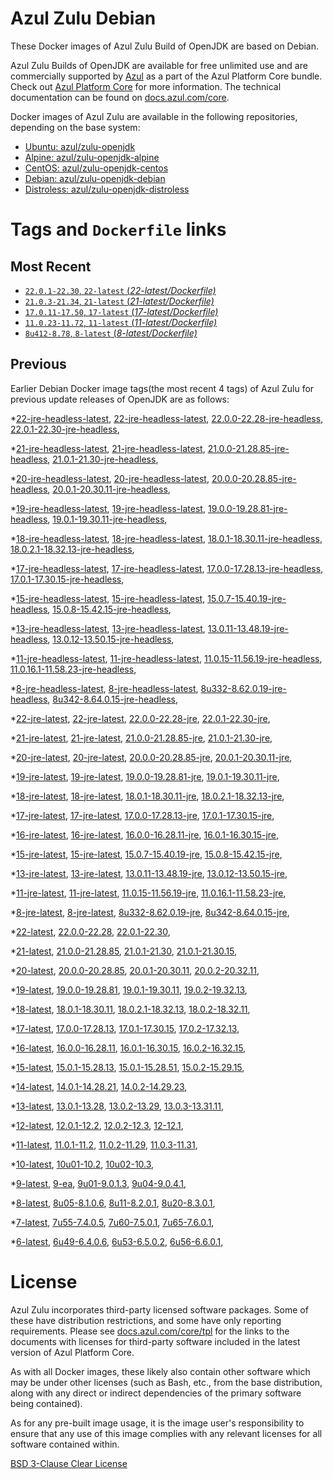 Azul Zulu Debian
================

These Docker images of Azul Zulu Build of OpenJDK are based on Debian.

Azul Zulu Builds of OpenJDK are available for free unlimited use and are commercially supported by [Azul][1] as a part of the Azul Platform Core bundle.
Check out [Azul Platform Core][2] for more information. The technical documentation can be found on [docs.azul.com/core][3].

Docker images of Azul Zulu are available in the following repositories, depending on the base system:

  * [Ubuntu: azul/zulu-openjdk][4]
  * [Alpine: azul/zulu-openjdk-alpine][5]
  * [CentOS: azul/zulu-openjdk-centos][6]
  * [Debian: azul/zulu-openjdk-debian][7]
  * [Distroless: azul/zulu-openjdk-distroless][8]

Tags and `Dockerfile` links
===========================

Most Recent
-----------


  * [`22.0.1-22.30`, `22-latest` (*22-latest/Dockerfile)*][32]
  * [`21.0.3-21.34`, `21-latest` (*21-latest/Dockerfile)*][41]
  * [`17.0.11-17.50`, `17-latest` (*17-latest/Dockerfile)*][96]
  * [`11.0.23-11.72`, `11-latest` (*11-latest/Dockerfile)*][206]
  * [`8u412-8.78`, `8-latest` (*8-latest/Dockerfile)*][268]

Previous
--------

Earlier Debian Docker image tags(the most recent 4 tags) of Azul Zulu for previous update releases of OpenJDK are as follows:


  *[22-jre-headless-latest][11],
  [22-jre-headless-latest][34],
  [22.0.0-22.28-jre-headless][35],
  [22.0.1-22.30-jre-headless][39],
  
  *[21-jre-headless-latest][12],
  [21-jre-headless-latest][43],
  [21.0.0-21.28.85-jre-headless][44],
  [21.0.1-21.30-jre-headless][48],
  
  
  
  
  *[20-jre-headless-latest][13],
  [20-jre-headless-latest][61],
  [20.0.0-20.28.85-jre-headless][64],
  [20.0.1-20.30.11-jre-headless][66],
  
  
  *[19-jre-headless-latest][14],
  [19-jre-headless-latest][72],
  [19.0.0-19.28.81-jre-headless][74],
  [19.0.1-19.30.11-jre-headless][78],
  
  
  *[18-jre-headless-latest][15],
  [18-jre-headless-latest][86],
  [18.0.1-18.30.11-jre-headless][87],
  [18.0.2.1-18.32.13-jre-headless][91],
  
  
  *[17-jre-headless-latest][16],
  [17-jre-headless-latest][98],
  [17.0.0-17.28.13-jre-headless][99],
  [17.0.1-17.30.15-jre-headless][104],
  
  
  
  
  
  
  
  
  
  
  
  
  
  
  *[15-jre-headless-latest][17],
  [15-jre-headless-latest][154],
  [15.0.7-15.40.19-jre-headless][163],
  [15.0.8-15.42.15-jre-headless][167],
  
  
  
  *[13-jre-headless-latest][18],
  [13-jre-headless-latest][179],
  [13.0.11-13.48.19-jre-headless][191],
  [13.0.12-13.50.15-jre-headless][195],
  
  
  
  *[11-jre-headless-latest][19],
  [11-jre-headless-latest][208],
  [11.0.15-11.56.19-jre-headless][225],
  [11.0.16.1-11.58.23-jre-headless][227],
  
  
  
  
  
  
  
  
  
  
  
  *[8-jre-headless-latest][20],
  [8-jre-headless-latest][270],
  [8u332-8.62.0.19-jre-headless][309],
  [8u342-8.64.0.15-jre-headless][313],
  
  
  
  
  
  
  
  
  
  
  
  *[22-jre-latest][21],
  [22-jre-latest][33],
  [22.0.0-22.28-jre][37],
  [22.0.1-22.30-jre][38],
  
  *[21-jre-latest][22],
  [21-jre-latest][42],
  [21.0.0-21.28.85-jre][46],
  [21.0.1-21.30-jre][47],
  
  
  
  
  *[20-jre-latest][23],
  [20-jre-latest][60],
  [20.0.0-20.28.85-jre][63],
  [20.0.1-20.30.11-jre][67],
  
  
  *[19-jre-latest][24],
  [19-jre-latest][73],
  [19.0.0-19.28.81-jre][76],
  [19.0.1-19.30.11-jre][77],
  
  
  *[18-jre-latest][25],
  [18-jre-latest][85],
  [18.0.1-18.30.11-jre][89],
  [18.0.2.1-18.32.13-jre][90],
  
  
  *[17-jre-latest][26],
  [17-jre-latest][97],
  [17.0.0-17.28.13-jre][101],
  [17.0.1-17.30.15-jre][102],
  
  
  
  
  
  
  
  
  
  
  
  
  
  
  *[16-jre-latest][27],
  [16-jre-latest][145],
  [16.0.0-16.28.11-jre][147],
  [16.0.1-16.30.15-jre][148],
  
  
  *[15-jre-latest][28],
  [15-jre-latest][153],
  [15.0.7-15.40.19-jre][162],
  [15.0.8-15.42.15-jre][166],
  
  
  
  *[13-jre-latest][29],
  [13-jre-latest][178],
  [13.0.11-13.48.19-jre][192],
  [13.0.12-13.50.15-jre][193],
  
  
  
  *[11-jre-latest][30],
  [11-jre-latest][207],
  [11.0.15-11.56.19-jre][224],
  [11.0.16.1-11.58.23-jre][229],
  
  
  
  
  
  
  
  
  
  
  
  *[8-jre-latest][31],
  [8-jre-latest][269],
  [8u332-8.62.0.19-jre][310],
  [8u342-8.64.0.15-jre][314],
  
  
  
  
  
  
  
  
  
  
  
  *[22-latest][32],
  [22.0.0-22.28][36],
  [22.0.1-22.30][40],
  
  *[21-latest][41],
  [21.0.0-21.28.85][45],
  [21.0.1-21.30][49],
  [21.0.1-21.30.15][51],
  
  
  
  *[20-latest][59],
  [20.0.0-20.28.85][62],
  [20.0.1-20.30.11][65],
  [20.0.2-20.32.11][68],
  
  *[19-latest][71],
  [19.0.0-19.28.81][75],
  [19.0.1-19.30.11][79],
  [19.0.2-19.32.13][81],
  
  
  *[18-latest][84],
  [18.0.1-18.30.11][88],
  [18.0.2.1-18.32.13][92],
  [18.0.2-18.32.11][95],
  
  *[17-latest][96],
  [17.0.0-17.28.13][100],
  [17.0.1-17.30.15][103],
  [17.0.2-17.32.13][105],
  
  
  
  
  
  
  
  
  
  
  
  
  
  *[16-latest][144],
  [16.0.0-16.28.11][146],
  [16.0.1-16.30.15][149],
  [16.0.2-16.32.15][150],
  
  *[15-latest][152],
  [15.0.1-15.28.13][155],
  [15.0.1-15.28.51][156],
  [15.0.2-15.29.15][157],
  
  
  
  
  
  
  
  
  
  *[14-latest][174],
  [14.0.1-14.28.21][175],
  [14.0.2-14.29.23][176],
  
  *[13-latest][177],
  [13.0.1-13.28][180],
  [13.0.2-13.29][181],
  [13.0.3-13.31.11][182],
  
  
  
  
  
  
  
  
  
  
  
  
  *[12-latest][202],
  [12.0.1-12.2][203],
  [12.0.2-12.3][204],
  [12-12.1][205],
  
  *[11-latest][206],
  [11.0.1-11.2][209],
  [11.0.2-11.29][210],
  [11.0.3-11.31][211],
  
  
  
  
  
  
  
  
  
  
  
  
  
  
  
  
  
  
  
  
  
  
  
  
  
  *[10-latest][260],
  [10u01-10.2][261],
  [10u02-10.3][262],
  
  *[9-latest][263],
  [9-ea][264],
  [9u01-9.0.1.3][265],
  [9u04-9.0.4.1][266],
  
  
  *[8-latest][268],
  [8u05-8.1.0.6][271],
  [8u11-8.2.0.1][272],
  [8u20-8.3.0.1][273],
  
  
  
  
  
  
  
  
  
  
  
  
  
  
  
  
  
  
  
  
  
  
  
  
  
  
  
  
  
  
  
  
  
  
  
  
  
  
  
  
  
  
  
  
  
  
  
  
  *[7-latest][345],
  [7u55-7.4.0.5][346],
  [7u60-7.5.0.1][347],
  [7u65-7.6.0.1][348],
  
  
  
  
  
  
  
  
  
  
  
  
  
  
  
  
  
  
  
  
  
  
  
  
  
  
  
  
  
  
  
  
  
  
  
  *[6-latest][383],
  [6u49-6.4.0.6][384],
  [6u53-6.5.0.2][385],
  [6u56-6.6.0.1][386],
  
  
  
  
  
  
  
  
  
  
  
  
  
  
  
  
  License
=======

Azul Zulu incorporates third-party licensed software packages. Some of these have distribution restrictions, and some have only reporting requirements. Please see [docs.azul.com/core/tpl][9] for the links to the documents with licenses for third-party software included in the latest version of Azul Platform Core.

As with all Docker images, these likely also contain other software which may be under other licenses (such as Bash, etc., from the base distribution, along with any direct or indirect dependencies of the primary software being contained).

As for any pre-built image usage, it is the image user's responsibility to ensure that any use of this image complies with any relevant licenses for all software contained within.

[BSD 3-Clause Clear License][10]

  [1]: https://www.azul.com/
  [2]: https://www.azul.com/products/core/
  [3]: https://docs.azul.com/core/
  [4]: https://hub.docker.com/r/azul/zulu-openjdk
  [5]: https://hub.docker.com/r/azul/zulu-openjdk-alpine
  [6]: https://hub.docker.com/r/azul/zulu-openjdk-centos
  [7]: https://hub.docker.com/r/azul/zulu-openjdk-debian
  [8]: https://hub.docker.com/r/azul/zulu-openjdk-distroless
  [9]: https://docs.azul.com/core/tpl
  [10]: https://github.com/zulu-openjdk/zulu-openjdk/blob/master/LICENSE.txt


  [11]: https://github.com/zulu-openjdk/zulu-openjdk/blob/master/debian/22-jre-headless-latest/Dockerfile
  [34]: https://github.com/zulu-openjdk/zulu-openjdk/blob/master/debian/22-jre-headless-latest/Dockerfile
  [35]: https://github.com/zulu-openjdk/zulu-openjdk/blob/master/debian/22.0.0-22.28-jre-headless/Dockerfile
  [39]: https://github.com/zulu-openjdk/zulu-openjdk/blob/master/debian/22.0.1-22.30-jre-headless/Dockerfile
  
  [12]: https://github.com/zulu-openjdk/zulu-openjdk/blob/master/debian/21-jre-headless-latest/Dockerfile
  [43]: https://github.com/zulu-openjdk/zulu-openjdk/blob/master/debian/21-jre-headless-latest/Dockerfile
  [44]: https://github.com/zulu-openjdk/zulu-openjdk/blob/master/debian/21.0.0-21.28.85-jre-headless/Dockerfile
  [48]: https://github.com/zulu-openjdk/zulu-openjdk/blob/master/debian/21.0.1-21.30-jre-headless/Dockerfile
  
  
  
  
  [13]: https://github.com/zulu-openjdk/zulu-openjdk/blob/master/debian/20-jre-headless-latest/Dockerfile
  [61]: https://github.com/zulu-openjdk/zulu-openjdk/blob/master/debian/20-jre-headless-latest/Dockerfile
  [64]: https://github.com/zulu-openjdk/zulu-openjdk/blob/master/debian/20.0.0-20.28.85-jre-headless/Dockerfile
  [66]: https://github.com/zulu-openjdk/zulu-openjdk/blob/master/debian/20.0.1-20.30.11-jre-headless/Dockerfile
  
  
  [14]: https://github.com/zulu-openjdk/zulu-openjdk/blob/master/debian/19-jre-headless-latest/Dockerfile
  [72]: https://github.com/zulu-openjdk/zulu-openjdk/blob/master/debian/19-jre-headless-latest/Dockerfile
  [74]: https://github.com/zulu-openjdk/zulu-openjdk/blob/master/debian/19.0.0-19.28.81-jre-headless/Dockerfile
  [78]: https://github.com/zulu-openjdk/zulu-openjdk/blob/master/debian/19.0.1-19.30.11-jre-headless/Dockerfile
  
  
  [15]: https://github.com/zulu-openjdk/zulu-openjdk/blob/master/debian/18-jre-headless-latest/Dockerfile
  [86]: https://github.com/zulu-openjdk/zulu-openjdk/blob/master/debian/18-jre-headless-latest/Dockerfile
  [87]: https://github.com/zulu-openjdk/zulu-openjdk/blob/master/debian/18.0.1-18.30.11-jre-headless/Dockerfile
  [91]: https://github.com/zulu-openjdk/zulu-openjdk/blob/master/debian/18.0.2.1-18.32.13-jre-headless/Dockerfile
  
  
  [16]: https://github.com/zulu-openjdk/zulu-openjdk/blob/master/debian/17-jre-headless-latest/Dockerfile
  [98]: https://github.com/zulu-openjdk/zulu-openjdk/blob/master/debian/17-jre-headless-latest/Dockerfile
  [99]: https://github.com/zulu-openjdk/zulu-openjdk/blob/master/debian/17.0.0-17.28.13-jre-headless/Dockerfile
  [104]: https://github.com/zulu-openjdk/zulu-openjdk/blob/master/debian/17.0.1-17.30.15-jre-headless/Dockerfile
  
  
  
  
  
  
  
  
  
  
  
  
  
  
  [17]: https://github.com/zulu-openjdk/zulu-openjdk/blob/master/debian/15-jre-headless-latest/Dockerfile
  [154]: https://github.com/zulu-openjdk/zulu-openjdk/blob/master/debian/15-jre-headless-latest/Dockerfile
  [163]: https://github.com/zulu-openjdk/zulu-openjdk/blob/master/debian/15.0.7-15.40.19-jre-headless/Dockerfile
  [167]: https://github.com/zulu-openjdk/zulu-openjdk/blob/master/debian/15.0.8-15.42.15-jre-headless/Dockerfile
  
  
  
  [18]: https://github.com/zulu-openjdk/zulu-openjdk/blob/master/debian/13-jre-headless-latest/Dockerfile
  [179]: https://github.com/zulu-openjdk/zulu-openjdk/blob/master/debian/13-jre-headless-latest/Dockerfile
  [191]: https://github.com/zulu-openjdk/zulu-openjdk/blob/master/debian/13.0.11-13.48.19-jre-headless/Dockerfile
  [195]: https://github.com/zulu-openjdk/zulu-openjdk/blob/master/debian/13.0.12-13.50.15-jre-headless/Dockerfile
  
  
  
  [19]: https://github.com/zulu-openjdk/zulu-openjdk/blob/master/debian/11-jre-headless-latest/Dockerfile
  [208]: https://github.com/zulu-openjdk/zulu-openjdk/blob/master/debian/11-jre-headless-latest/Dockerfile
  [225]: https://github.com/zulu-openjdk/zulu-openjdk/blob/master/debian/11.0.15-11.56.19-jre-headless/Dockerfile
  [227]: https://github.com/zulu-openjdk/zulu-openjdk/blob/master/debian/11.0.16.1-11.58.23-jre-headless/Dockerfile
  
  
  
  
  
  
  
  
  
  
  
  [20]: https://github.com/zulu-openjdk/zulu-openjdk/blob/master/debian/8-jre-headless-latest/Dockerfile
  [270]: https://github.com/zulu-openjdk/zulu-openjdk/blob/master/debian/8-jre-headless-latest/Dockerfile
  [309]: https://github.com/zulu-openjdk/zulu-openjdk/blob/master/debian/8u332-8.62.0.19-jre-headless/Dockerfile
  [313]: https://github.com/zulu-openjdk/zulu-openjdk/blob/master/debian/8u342-8.64.0.15-jre-headless/Dockerfile
  
  
  
  
  
  
  
  
  
  
  
  [21]: https://github.com/zulu-openjdk/zulu-openjdk/blob/master/debian/22-jre-latest/Dockerfile
  [33]: https://github.com/zulu-openjdk/zulu-openjdk/blob/master/debian/22-jre-latest/Dockerfile
  [37]: https://github.com/zulu-openjdk/zulu-openjdk/blob/master/debian/22.0.0-22.28-jre/Dockerfile
  [38]: https://github.com/zulu-openjdk/zulu-openjdk/blob/master/debian/22.0.1-22.30-jre/Dockerfile
  
  [22]: https://github.com/zulu-openjdk/zulu-openjdk/blob/master/debian/21-jre-latest/Dockerfile
  [42]: https://github.com/zulu-openjdk/zulu-openjdk/blob/master/debian/21-jre-latest/Dockerfile
  [46]: https://github.com/zulu-openjdk/zulu-openjdk/blob/master/debian/21.0.0-21.28.85-jre/Dockerfile
  [47]: https://github.com/zulu-openjdk/zulu-openjdk/blob/master/debian/21.0.1-21.30-jre/Dockerfile
  
  
  
  
  [23]: https://github.com/zulu-openjdk/zulu-openjdk/blob/master/debian/20-jre-latest/Dockerfile
  [60]: https://github.com/zulu-openjdk/zulu-openjdk/blob/master/debian/20-jre-latest/Dockerfile
  [63]: https://github.com/zulu-openjdk/zulu-openjdk/blob/master/debian/20.0.0-20.28.85-jre/Dockerfile
  [67]: https://github.com/zulu-openjdk/zulu-openjdk/blob/master/debian/20.0.1-20.30.11-jre/Dockerfile
  
  
  [24]: https://github.com/zulu-openjdk/zulu-openjdk/blob/master/debian/19-jre-latest/Dockerfile
  [73]: https://github.com/zulu-openjdk/zulu-openjdk/blob/master/debian/19-jre-latest/Dockerfile
  [76]: https://github.com/zulu-openjdk/zulu-openjdk/blob/master/debian/19.0.0-19.28.81-jre/Dockerfile
  [77]: https://github.com/zulu-openjdk/zulu-openjdk/blob/master/debian/19.0.1-19.30.11-jre/Dockerfile
  
  
  [25]: https://github.com/zulu-openjdk/zulu-openjdk/blob/master/debian/18-jre-latest/Dockerfile
  [85]: https://github.com/zulu-openjdk/zulu-openjdk/blob/master/debian/18-jre-latest/Dockerfile
  [89]: https://github.com/zulu-openjdk/zulu-openjdk/blob/master/debian/18.0.1-18.30.11-jre/Dockerfile
  [90]: https://github.com/zulu-openjdk/zulu-openjdk/blob/master/debian/18.0.2.1-18.32.13-jre/Dockerfile
  
  
  [26]: https://github.com/zulu-openjdk/zulu-openjdk/blob/master/debian/17-jre-latest/Dockerfile
  [97]: https://github.com/zulu-openjdk/zulu-openjdk/blob/master/debian/17-jre-latest/Dockerfile
  [101]: https://github.com/zulu-openjdk/zulu-openjdk/blob/master/debian/17.0.0-17.28.13-jre/Dockerfile
  [102]: https://github.com/zulu-openjdk/zulu-openjdk/blob/master/debian/17.0.1-17.30.15-jre/Dockerfile
  
  
  
  
  
  
  
  
  
  
  
  
  
  
  [27]: https://github.com/zulu-openjdk/zulu-openjdk/blob/master/debian/16-jre-latest/Dockerfile
  [145]: https://github.com/zulu-openjdk/zulu-openjdk/blob/master/debian/16-jre-latest/Dockerfile
  [147]: https://github.com/zulu-openjdk/zulu-openjdk/blob/master/debian/16.0.0-16.28.11-jre/Dockerfile
  [148]: https://github.com/zulu-openjdk/zulu-openjdk/blob/master/debian/16.0.1-16.30.15-jre/Dockerfile
  
  
  [28]: https://github.com/zulu-openjdk/zulu-openjdk/blob/master/debian/15-jre-latest/Dockerfile
  [153]: https://github.com/zulu-openjdk/zulu-openjdk/blob/master/debian/15-jre-latest/Dockerfile
  [162]: https://github.com/zulu-openjdk/zulu-openjdk/blob/master/debian/15.0.7-15.40.19-jre/Dockerfile
  [166]: https://github.com/zulu-openjdk/zulu-openjdk/blob/master/debian/15.0.8-15.42.15-jre/Dockerfile
  
  
  
  [29]: https://github.com/zulu-openjdk/zulu-openjdk/blob/master/debian/13-jre-latest/Dockerfile
  [178]: https://github.com/zulu-openjdk/zulu-openjdk/blob/master/debian/13-jre-latest/Dockerfile
  [192]: https://github.com/zulu-openjdk/zulu-openjdk/blob/master/debian/13.0.11-13.48.19-jre/Dockerfile
  [193]: https://github.com/zulu-openjdk/zulu-openjdk/blob/master/debian/13.0.12-13.50.15-jre/Dockerfile
  
  
  
  [30]: https://github.com/zulu-openjdk/zulu-openjdk/blob/master/debian/11-jre-latest/Dockerfile
  [207]: https://github.com/zulu-openjdk/zulu-openjdk/blob/master/debian/11-jre-latest/Dockerfile
  [224]: https://github.com/zulu-openjdk/zulu-openjdk/blob/master/debian/11.0.15-11.56.19-jre/Dockerfile
  [229]: https://github.com/zulu-openjdk/zulu-openjdk/blob/master/debian/11.0.16.1-11.58.23-jre/Dockerfile
  
  
  
  
  
  
  
  
  
  
  
  [31]: https://github.com/zulu-openjdk/zulu-openjdk/blob/master/debian/8-jre-latest/Dockerfile
  [269]: https://github.com/zulu-openjdk/zulu-openjdk/blob/master/debian/8-jre-latest/Dockerfile
  [310]: https://github.com/zulu-openjdk/zulu-openjdk/blob/master/debian/8u332-8.62.0.19-jre/Dockerfile
  [314]: https://github.com/zulu-openjdk/zulu-openjdk/blob/master/debian/8u342-8.64.0.15-jre/Dockerfile
  
  
  
  
  
  
  
  
  
  
  
  [32]: https://github.com/zulu-openjdk/zulu-openjdk/blob/master/debian/22-latest/Dockerfile
  [36]: https://github.com/zulu-openjdk/zulu-openjdk/blob/master/debian/22.0.0-22.28/Dockerfile
  [40]: https://github.com/zulu-openjdk/zulu-openjdk/blob/master/debian/22.0.1-22.30/Dockerfile
  
  [41]: https://github.com/zulu-openjdk/zulu-openjdk/blob/master/debian/21-latest/Dockerfile
  [45]: https://github.com/zulu-openjdk/zulu-openjdk/blob/master/debian/21.0.0-21.28.85/Dockerfile
  [49]: https://github.com/zulu-openjdk/zulu-openjdk/blob/master/debian/21.0.1-21.30/Dockerfile
  [51]: https://github.com/zulu-openjdk/zulu-openjdk/blob/master/debian/21.0.1-21.30.15/Dockerfile
  
  
  
  [59]: https://github.com/zulu-openjdk/zulu-openjdk/blob/master/debian/20-latest/Dockerfile
  [62]: https://github.com/zulu-openjdk/zulu-openjdk/blob/master/debian/20.0.0-20.28.85/Dockerfile
  [65]: https://github.com/zulu-openjdk/zulu-openjdk/blob/master/debian/20.0.1-20.30.11/Dockerfile
  [68]: https://github.com/zulu-openjdk/zulu-openjdk/blob/master/debian/20.0.2-20.32.11/Dockerfile
  
  [71]: https://github.com/zulu-openjdk/zulu-openjdk/blob/master/debian/19-latest/Dockerfile
  [75]: https://github.com/zulu-openjdk/zulu-openjdk/blob/master/debian/19.0.0-19.28.81/Dockerfile
  [79]: https://github.com/zulu-openjdk/zulu-openjdk/blob/master/debian/19.0.1-19.30.11/Dockerfile
  [81]: https://github.com/zulu-openjdk/zulu-openjdk/blob/master/debian/19.0.2-19.32.13/Dockerfile
  
  
  [84]: https://github.com/zulu-openjdk/zulu-openjdk/blob/master/debian/18-latest/Dockerfile
  [88]: https://github.com/zulu-openjdk/zulu-openjdk/blob/master/debian/18.0.1-18.30.11/Dockerfile
  [92]: https://github.com/zulu-openjdk/zulu-openjdk/blob/master/debian/18.0.2.1-18.32.13/Dockerfile
  [95]: https://github.com/zulu-openjdk/zulu-openjdk/blob/master/debian/18.0.2-18.32.11/Dockerfile
  
  [96]: https://github.com/zulu-openjdk/zulu-openjdk/blob/master/debian/17-latest/Dockerfile
  [100]: https://github.com/zulu-openjdk/zulu-openjdk/blob/master/debian/17.0.0-17.28.13/Dockerfile
  [103]: https://github.com/zulu-openjdk/zulu-openjdk/blob/master/debian/17.0.1-17.30.15/Dockerfile
  [105]: https://github.com/zulu-openjdk/zulu-openjdk/blob/master/debian/17.0.2-17.32.13/Dockerfile
  
  
  
  
  
  
  
  
  
  
  
  
  
  [144]: https://github.com/zulu-openjdk/zulu-openjdk/blob/master/debian/16-latest/Dockerfile
  [146]: https://github.com/zulu-openjdk/zulu-openjdk/blob/master/debian/16.0.0-16.28.11/Dockerfile
  [149]: https://github.com/zulu-openjdk/zulu-openjdk/blob/master/debian/16.0.1-16.30.15/Dockerfile
  [150]: https://github.com/zulu-openjdk/zulu-openjdk/blob/master/debian/16.0.2-16.32.15/Dockerfile
  
  [152]: https://github.com/zulu-openjdk/zulu-openjdk/blob/master/debian/15-latest/Dockerfile
  [155]: https://github.com/zulu-openjdk/zulu-openjdk/blob/master/debian/15.0.1-15.28.13/Dockerfile
  [156]: https://github.com/zulu-openjdk/zulu-openjdk/blob/master/debian/15.0.1-15.28.51/Dockerfile
  [157]: https://github.com/zulu-openjdk/zulu-openjdk/blob/master/debian/15.0.2-15.29.15/Dockerfile
  
  
  
  
  
  
  
  
  
  [174]: https://github.com/zulu-openjdk/zulu-openjdk/blob/master/debian/14-latest/Dockerfile
  [175]: https://github.com/zulu-openjdk/zulu-openjdk/blob/master/debian/14.0.1-14.28.21/Dockerfile
  [176]: https://github.com/zulu-openjdk/zulu-openjdk/blob/master/debian/14.0.2-14.29.23/Dockerfile
  
  [177]: https://github.com/zulu-openjdk/zulu-openjdk/blob/master/debian/13-latest/Dockerfile
  [180]: https://github.com/zulu-openjdk/zulu-openjdk/blob/master/debian/13.0.1-13.28/Dockerfile
  [181]: https://github.com/zulu-openjdk/zulu-openjdk/blob/master/debian/13.0.2-13.29/Dockerfile
  [182]: https://github.com/zulu-openjdk/zulu-openjdk/blob/master/debian/13.0.3-13.31.11/Dockerfile
  
  
  
  
  
  
  
  
  
  
  
  
  [202]: https://github.com/zulu-openjdk/zulu-openjdk/blob/master/debian/12-latest/Dockerfile
  [203]: https://github.com/zulu-openjdk/zulu-openjdk/blob/master/debian/12.0.1-12.2/Dockerfile
  [204]: https://github.com/zulu-openjdk/zulu-openjdk/blob/master/debian/12.0.2-12.3/Dockerfile
  [205]: https://github.com/zulu-openjdk/zulu-openjdk/blob/master/debian/12-12.1/Dockerfile
  
  [206]: https://github.com/zulu-openjdk/zulu-openjdk/blob/master/debian/11-latest/Dockerfile
  [209]: https://github.com/zulu-openjdk/zulu-openjdk/blob/master/debian/11.0.1-11.2/Dockerfile
  [210]: https://github.com/zulu-openjdk/zulu-openjdk/blob/master/debian/11.0.2-11.29/Dockerfile
  [211]: https://github.com/zulu-openjdk/zulu-openjdk/blob/master/debian/11.0.3-11.31/Dockerfile
  
  
  
  
  
  
  
  
  
  
  
  
  
  
  
  
  
  
  
  
  
  
  
  
  
  [260]: https://github.com/zulu-openjdk/zulu-openjdk/blob/master/debian/10-latest/Dockerfile
  [261]: https://github.com/zulu-openjdk/zulu-openjdk/blob/master/debian/10u01-10.2/Dockerfile
  [262]: https://github.com/zulu-openjdk/zulu-openjdk/blob/master/debian/10u02-10.3/Dockerfile
  
  [263]: https://github.com/zulu-openjdk/zulu-openjdk/blob/master/debian/9-latest/Dockerfile
  [264]: https://github.com/zulu-openjdk/zulu-openjdk/blob/master/debian/9-ea/Dockerfile
  [265]: https://github.com/zulu-openjdk/zulu-openjdk/blob/master/debian/9u01-9.0.1.3/Dockerfile
  [266]: https://github.com/zulu-openjdk/zulu-openjdk/blob/master/debian/9u04-9.0.4.1/Dockerfile
  
  
  [268]: https://github.com/zulu-openjdk/zulu-openjdk/blob/master/debian/8-latest/Dockerfile
  [271]: https://github.com/zulu-openjdk/zulu-openjdk/blob/master/debian/8u05-8.1.0.6/Dockerfile
  [272]: https://github.com/zulu-openjdk/zulu-openjdk/blob/master/debian/8u11-8.2.0.1/Dockerfile
  [273]: https://github.com/zulu-openjdk/zulu-openjdk/blob/master/debian/8u20-8.3.0.1/Dockerfile
  
  
  
  
  
  
  
  
  
  
  
  
  
  
  
  
  
  
  
  
  
  
  
  
  
  
  
  
  
  
  
  
  
  
  
  
  
  
  
  
  
  
  
  
  
  
  
  
  [345]: https://github.com/zulu-openjdk/zulu-openjdk/blob/master/debian/7-latest/Dockerfile
  [346]: https://github.com/zulu-openjdk/zulu-openjdk/blob/master/debian/7u55-7.4.0.5/Dockerfile
  [347]: https://github.com/zulu-openjdk/zulu-openjdk/blob/master/debian/7u60-7.5.0.1/Dockerfile
  [348]: https://github.com/zulu-openjdk/zulu-openjdk/blob/master/debian/7u65-7.6.0.1/Dockerfile
  
  
  
  
  
  
  
  
  
  
  
  
  
  
  
  
  
  
  
  
  
  
  
  
  
  
  
  
  
  
  
  
  
  
  
  [383]: https://github.com/zulu-openjdk/zulu-openjdk/blob/master/debian/6-latest/Dockerfile
  [384]: https://github.com/zulu-openjdk/zulu-openjdk/blob/master/debian/6u49-6.4.0.6/Dockerfile
  [385]: https://github.com/zulu-openjdk/zulu-openjdk/blob/master/debian/6u53-6.5.0.2/Dockerfile
  [386]: https://github.com/zulu-openjdk/zulu-openjdk/blob/master/debian/6u56-6.6.0.1/Dockerfile
  
  
  
  
  
  
  
  
  
  
  
  
  
  
  
  
  